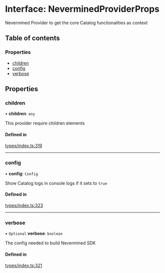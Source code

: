 # Interface: NeverminedProviderProps

Nevermined Provider to get the core Catalog functionalities as context

## Table of contents

### Properties

- [children](NeverminedProviderProps.md#children)
- [config](NeverminedProviderProps.md#config)
- [verbose](NeverminedProviderProps.md#verbose)

## Properties

### children

• **children**: `any`

This provider require children elements

#### Defined in

[types/index.ts:319](https://github.com/nevermined-io/components-catalog/blob/95bbb52/lib/src/types/index.ts#L319)

___

### config

• **config**: `Config`

Show Catalog logs in console logs if it sets to `true`

#### Defined in

[types/index.ts:323](https://github.com/nevermined-io/components-catalog/blob/95bbb52/lib/src/types/index.ts#L323)

___

### verbose

• `Optional` **verbose**: `boolean`

The config needed to build Nevermined SDK

#### Defined in

[types/index.ts:321](https://github.com/nevermined-io/components-catalog/blob/95bbb52/lib/src/types/index.ts#L321)
